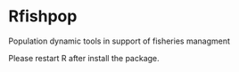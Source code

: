 # Rfishpop
Population dynamic tools in support of fisheries managment

Please restart R after install the package.

